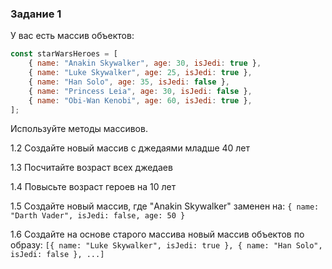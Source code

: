 
### Задание 1

У вас есть массив объектов:

```js
const starWarsHeroes = [
    { name: "Anakin Skywalker", age: 30, isJedi: true },
    { name: "Luke Skywalker", age: 25, isJedi: true },
    { name: "Han Solo", age: 35, isJedi: false },
    { name: "Princess Leia", age: 30, isJedi: false },
    { name: "Obi-Wan Kenobi", age: 60, isJedi: true },
];
```

Используйте методы массивов.

1.2 Создайте новый массив с джедаями младше 40 лет

1.3 Посчитайте возраст всех джедаев

1.4 Повысьте возраст героев на 10 лет

1.5 Создайте новый массив, где "Anakin Skywalker" заменен на:
`{ name: "Darth Vader", isJedi: false, age: 50 }`

1.6 Создайте на основе старого массива новый массив объектов по образу:
`[{ name: "Luke Skywalker", isJedi: true }, { name: "Han Solo", isJedi: false }, ...]`